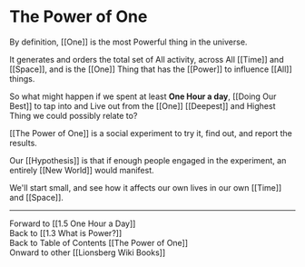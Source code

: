 # The Power of One

By definition, [[One]] is the most Powerful thing in the universe. 

It generates and orders the total set of All activity, across All [[Time]] and [[Space]], and is the [[One]] Thing that has the [[Power]] to influence [[All]] things. 

So what might happen if we spent at least **One Hour a day**, [[Doing Our Best]] to tap into and Live out from the [[One]] [[Deepest]] and Highest Thing we could possibly relate to? 

[[The Power of One]] is a social experiment to try it, find out, and report the results. 

Our [[Hypothesis]] is that if enough people engaged in the experiment, an entirely [[New World]] would manifest.  

We'll start small, and see how it affects our own lives in our own [[Time]] and [[Space]]. 

____
Forward to [[1.5 One Hour a Day]]  
Back to [[1.3 What is Power?]]    
Back to Table of Contents [[The Power of One]]   
Onward to other [[Lionsberg Wiki Books]]   
